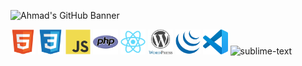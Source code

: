 ![Ahmad's GitHub Banner](https://i.ibb.co/chvfjTqT/Rimberio-1.png)

<p align="left">
  <!-- HTML -->
  <img src="https://raw.githubusercontent.com/devicons/devicon/master/icons/html5/html5-original.svg" alt="html5" width="40" height="40"/>

  <!-- CSS -->
  <img src="https://raw.githubusercontent.com/devicons/devicon/master/icons/css3/css3-original.svg" alt="css3" width="40" height="40"/>

  <!-- JavaScript -->
  <img src="https://raw.githubusercontent.com/devicons/devicon/master/icons/javascript/javascript-original.svg" alt="javascript" width="40" height="40"/>

  <!-- PHP -->
  <img src="https://raw.githubusercontent.com/devicons/devicon/master/icons/php/php-original.svg" alt="php" width="40" height="40"/>

  <!-- React -->
  <img src="https://raw.githubusercontent.com/devicons/devicon/master/icons/react/react-original.svg" alt="react" width="40" height="40"/>

  <!-- WordPress -->
  <img src="https://raw.githubusercontent.com/devicons/devicon/master/icons/wordpress/wordpress-original.svg" alt="wordpress" width="40" height="40"/>

  <!-- jQuery -->
  <img src="https://raw.githubusercontent.com/devicons/devicon/master/icons/jquery/jquery-original.svg" alt="jquery" width="40" height="40"/>

  <!-- VS Code -->
  <img src="https://raw.githubusercontent.com/devicons/devicon/master/icons/vscode/vscode-original.svg" alt="vscode" width="40" height="40"/>

  <!-- Sublime Text -->
  <img src="https://upload.wikimedia.org/wikipedia/en/d/d2/Sublime_Text_3_logo.png" alt="sublime-text" width="40" height="40"/>
</p>

